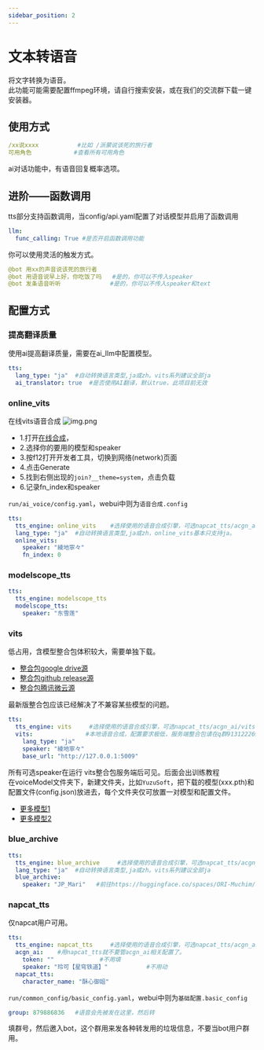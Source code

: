 ```yaml
---
sidebar_position: 2
---
```

# 文本转语音
将文字转换为语音。    
此功能可能需要配置ffmpeg环境，请自行搜索安装，或在我们的交流群下载一键安装器。  
## 使用方式
```yaml
/xx说xxxx           #比如 /派蒙说该死的旅行者
可用角色            #查看所有可用角色
```
ai对话功能中，有语音回复概率选项。
## 进阶——函数调用
tts部分支持函数调用，当config/api.yaml配置了对话模型并启用了函数调用
```yaml
llm:
  func_calling: True #是否开启函数调用功能
```
你可以使用灵活的触发方式。
```yaml
@bot 用xx的声音说该死的旅行者
@bot 用语音说早上好，你吃饭了吗   #是的，你可以不传入speaker
@bot 发条语音听听              #是的，你可以不传入speaker和text
```
## 配置方式
### 提高翻译质量
使用ai提高翻译质量，需要在ai_llm中配置模型。
```yaml
tts:
  lang_type: "ja"  #自动转换语言类型,ja或zh。vits系列建议全部ja
  ai_translator: true  #是否使用AI翻译，默认true，此项目前无效
```
### online_vits
在线vits语音合成
![img.png](/onlinevits.png)
- 1.打开[在线合成](https://huggingface.co/spaces/skytnt/moe-tts)，
- 2.选择你的要用的模型和speaker
- 3.按f12打开开发者工具，切换到网络(network)页面
- 4.点击Generate
- 5.找到右侧出现的`join?__theme=system`，点击负载
- 6.记录fn_index和speaker

`run/ai_voice/config.yaml`，webui中则为`语音合成.config`
```yaml
tts:
  tts_engine: online_vits    #选择使用的语音合成引擎，可选napcat_tts/acgn_ai/vits(在群内下载整合包)，配了哪个填哪个。
  lang_type: "ja"  #自动转换语言类型,ja或zh，online_vits基本只支持ja。
  online_vits:
    speaker: "綾地寧々"
    fn_index: 0
```
### modelscope_tts
```yaml
tts:
  tts_engine: modelscope_tts
  modelscope_tts:
    speaker: "东雪莲"
```
### vits
低占用，含模型整合包体积较大，需要单独下载。
- [整合包google drive源](https://drive.google.com/file/d/1Cn_1UAdxvgLo1jv22SxNX-W5NKQkcyF5/view?usp=drive_link)
- [整合包github release源](https://github.com/avilliai/vits_api/releases)
- [整合包腾讯微云源](https://share.weiyun.com/fsR6KpIz)

最新版整合包应该已经解决了不兼容某些模型的问题。
```yaml
tts:
  tts_engine: vits     #选择使用的语音合成引擎，可选napcat_tts/acgn_ai/vits(在群内下载整合包)，配了哪个填哪个。
  vits:               #本地语音合成，配置要求极低，服务端整合包请在q群913122269下载
    lang_type: "ja"
    speaker: "綾地寧々"
    base_url: "http://127.0.0.1:5009"
```
所有可选speaker在运行 vits整合包服务端后可见。后面会出训练教程    
在voiceModel文件夹下，新建文件夹，比如`YuzuSoft`，把下载的模型(xxx.pth)和配置文件(config.json)放进去，每个文件夹仅可放置一对模型和配置文件。
- [更多模型1](https://www.alipan.com/s/Yxh2gXvQpCU)
- [更多模型2](https://huggingface.co/spaces/skytnt/moe-tts)
### blue_archive
```yaml
tts:
  tts_engine: blue_archive     #选择使用的语音合成引擎，可选napcat_tts/acgn_ai/vits(在群内下载整合包)，配了哪个填哪个。
  lang_type: "ja"  #自动转换语言类型,ja或zh。vits系列建议全部ja
  blue_archive:
    speaker: "JP_Mari"   #前往https://huggingface.co/spaces/ORI-Muchim/BlueArchiveTTS查看支持的speakers
 ```
### napcat_tts
仅napcat用户可用。
```yaml
tts:
  tts_engine: napcat_tts     #选择使用的语音合成引擎，可选napcat_tts/acgn_ai，配了哪个填哪个。
  acgn_ai:    #用napcat_tts就不要管acgn_ai相关配置了。
    token: ""             #不用填
    speaker: "玲可【星穹铁道】"           #不用动
  napcat_tts:
    character_name: "酥心御姐"
```
`run/common_config/basic_config.yaml`，webui中则为`基础配置.basic_config`
```yaml
group: 879886836   #语音会先被发在这里，然后转
```
填群号，然后邀入bot，这个群用来发各种转发用的垃圾信息，不要当bot用户群用。
